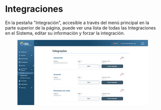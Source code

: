 # Integraciones

En la pestaña "Integración", accesible a través del menú principal en la parte superior de la página, puede ver una lista de todas las Integraciones en el Sistema, editar su información y forzar la integración.

<figure><img src="../../../../.gitbook/assets/int.png" alt=""><figcaption></figcaption></figure>
